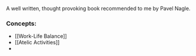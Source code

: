 A well written, thought provoking book recommended to me by Pavel Nagle. 


### Concepts:
- [[Work-Life Balance]]
- [[Atelic Activities]]
- 